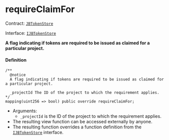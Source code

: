 # requireClaimFor

Contract: [`JBTokenStore`](/dev/deprecated/v2/contracts/jbtokenstore/README.md)​‌

Interface: [`IJBTokenStore`](/dev/deprecated/v2/interfaces/ijbtokenstore.md)

**A flag indicating if tokens are required to be issued as claimed for a particular project.**

#### Definition

```
/**
  @notice
  A flag indicating if tokens are required to be issued as claimed for a particular project.

  _projectId The ID of the project to which the requirement applies.
*/
mapping(uint256 => bool) public override requireClaimFor;
```

* Arguments:
  * `_projectId` is the ID of the project to which the requirement applies.
* The resulting view function can be accessed externally by anyone.
* The resulting function overrides a function definition from the [`IJBTokenStore`](/dev/deprecated/v2/interfaces/ijbtokenstore.md) interface.
